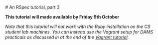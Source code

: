 # An RSpec tutorial, part 3

**This tutorial will made available by Friday 9th October**

*Note that this tutorial will not work with the Ruby installation on the CS student lab machines. You can instead use the Vagrant setup for DAMS practicals as discussed in at the end of the [Vagrant tutorial](../tools/vagrant.md).*

